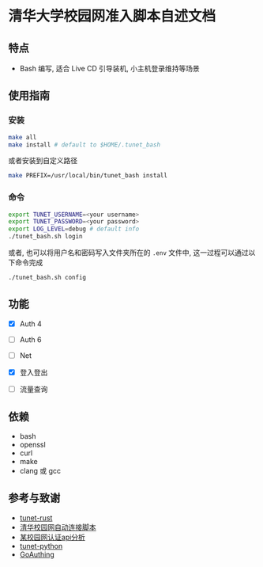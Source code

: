 # 清华大学校园网准入脚本自述文档

## 特点

-   Bash 编写, 适合 Live CD 引导装机, 小主机登录维持等场景

## 使用指南

### 安装

```sh
make all
make install # default to $HOME/.tunet_bash
```

或者安装到自定义路径

```sh
make PREFIX=/usr/local/bin/tunet_bash install
```

### 命令

```sh
export TUNET_USERNAME=<your username>
export TUNET_PASSWORD=<your password>
export LOG_LEVEL=debug # default info
./tunet_bash.sh login
```

或者, 也可以将用户名和密码写入文件夹所在的 `.env` 文件中, 这一过程可以通过以下命令完成

```sh
./tunet_bash.sh config
```

## 功能

-   [x] Auth 4
-   [ ] Auth 6
-   [ ] Net

-   [x] 登入登出
-   [ ] 流量查询

## 依赖

-   bash
-   openssl
-   curl
-   make
-   clang 或 gcc

## 参考与致谢

-   [tunet-rust](https://github.com/Berrysoft/tunet-rust)
-   [清华校园网自动连接脚本](https://github.com/WhymustIhaveaname/TsinghuaTunet)
-   [某校园网认证api分析](https://www.ciduid.top/2022/0706/school-network-auth/)
-   [tunet-python](https://github.com/yuantailing/tunet-python/)
-   [GoAuthing](https://github.com/z4yx/GoAuthing)
